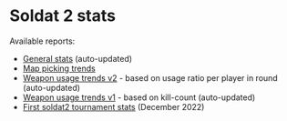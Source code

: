 # Soldat 2 stats

Available reports:
- [General stats](stats_ranked.ipynb) (auto-updated)
- [Map picking trends](stats_maps_trends.ipynb)
- [Weapon usage trends v2](stats_weapon_usage_trends_v2.ipynb) - based on usage ratio per player in round (auto-updated)
- [Weapon usage trends v1](stats_weapon_usage_trends.ipynb) - based on kill-count (auto-updated)
- [First soldat2 tournament stats](stats_tournament.ipynb) (December 2022)
